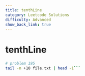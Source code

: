 ```yaml
---
title: tenthLine
category: Leetcode Solutions
difficulty: Advanced
show_back_link: true
---
```


# tenthLine

```bash
# problem 195
tail -n +10 file.txt | head -1```
